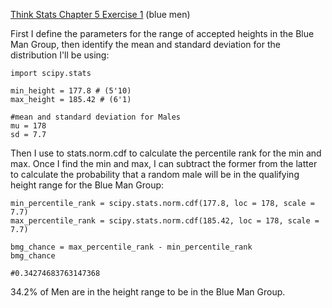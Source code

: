 [Think Stats Chapter 5 Exercise 1](http://greenteapress.com/thinkstats2/html/thinkstats2006.html#toc50) (blue men)

First I define the parameters for the range of accepted heights in the Blue Man Group,
then identify the mean and standard deviation for the distribution I'll be using:

~~~
import scipy.stats

min_height = 177.8 # (5'10)
max_height = 185.42 # (6'1)

#mean and standard deviation for Males
mu = 178
sd = 7.7
~~~

Then I use to stats.norm.cdf to calculate the percentile rank for the min and max. Once I find the min and max, I can subtract the former from the latter to calculate the probability that a random male will be in the qualifying height range for the Blue Man Group:

~~~
min_percentile_rank = scipy.stats.norm.cdf(177.8, loc = 178, scale = 7.7)
max_percentile_rank = scipy.stats.norm.cdf(185.42, loc = 178, scale = 7.7)

bmg_chance = max_percentile_rank - min_percentile_rank
bmg_chance

#0.34274683763147368
~~~
34.2% of Men are in the height range to be in the Blue Man Group.
